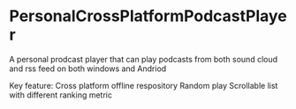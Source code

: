 # PersonalCrossPlatformPodcastPlayer
A personal prodcast player that can play podcasts from both sound cloud and rss feed on both windows and Andriod

Key feature:
Cross platform
offline respository
Random play
Scrollable list with different ranking metric
